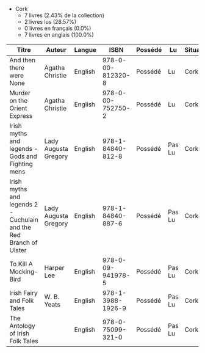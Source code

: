 - Cork
    - 7 livres (2.43% de la collection)
    - 2 livres lus (28.57%)
    - 0 livres en français (0.0%)
    - 7 livres en anglais (100.0%)

| Titre | Auteur | Langue | ISBN | Possédé | Lu | Situation | Notes |
| --- | --- | --- | --- | --- | --- | --- | --- |
| And then there were None | Agatha Christie | English | 978-0-00-812320-8 | Possédé | Lu | Cork | |
| Murder on the Orient Express | Agatha Christie | English | 978-0-00-752750-2 | Possédé | Lu | Cork | |
| Irish myths and legends - Gods and Fighting mens | Lady Augusta Gregory | English | 978-1-84840-812-8 | Possédé | Pas Lu | Cork | |
| Irish myths and legends 2 - Cuchulain and the Red Branch of Ulster | Lady Augusta Gregory | English | 978-1-84840-887-6 | Possédé | Pas Lu | Cork | |
| To Kill A Mocking-Bird | Harper Lee | English | 978-0-09-941978-5 | Possédé | Pas Lu | Cork | |
| Irish Fairy and Folk Tales | W. B. Yeats | English | 978-1-3988-1926-9 | Possédé | Pas Lu | Cork | |
| The Antology of Irish Folk Tales | | English | 978-0-75099-321-0 | Possédé | Pas Lu | Cork | |

